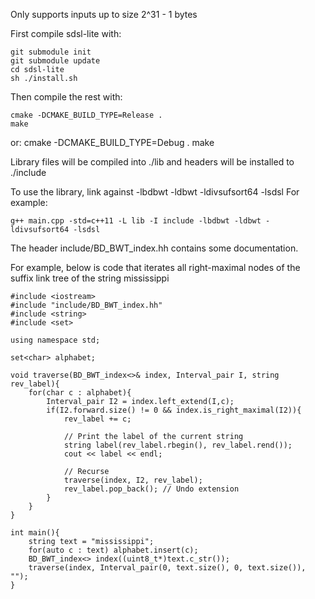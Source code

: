Only supports inputs up to size 2^31 - 1 bytes

First compile sdsl-lite with:

```
git submodule init
git submodule update
cd sdsl-lite
sh ./install.sh
```

Then compile the rest with:

```
cmake -DCMAKE_BUILD_TYPE=Release .
make
```

or:
cmake -DCMAKE_BUILD_TYPE=Debug . 
make

Library files will be compiled into ./lib and
headers will be installed to ./include

To use the library, link against -lbdbwt -ldbwt -ldivsufsort64 -lsdsl
For example: 

```
g++ main.cpp -std=c++11 -L lib -I include -lbdbwt -ldbwt -ldivsufsort64 -lsdsl
```

The header include/BD_BWT_index.hh contains some documentation.

For example, below is code that iterates all right-maximal
nodes of the suffix link tree of the string mississippi

```
#include <iostream>
#include "include/BD_BWT_index.hh"
#include <string>
#include <set>

using namespace std;

set<char> alphabet;

void traverse(BD_BWT_index<>& index, Interval_pair I, string rev_label){
    for(char c : alphabet){
        Interval_pair I2 = index.left_extend(I,c);
        if(I2.forward.size() != 0 && index.is_right_maximal(I2)){
            rev_label += c;

            // Print the label of the current string
            string label(rev_label.rbegin(), rev_label.rend());
            cout << label << endl;

            // Recurse
            traverse(index, I2, rev_label);
            rev_label.pop_back(); // Undo extension
        }
    }
}

int main(){
    string text = "mississippi";
    for(auto c : text) alphabet.insert(c);
    BD_BWT_index<> index((uint8_t*)text.c_str());
    traverse(index, Interval_pair(0, text.size(), 0, text.size()), "");
}
```


